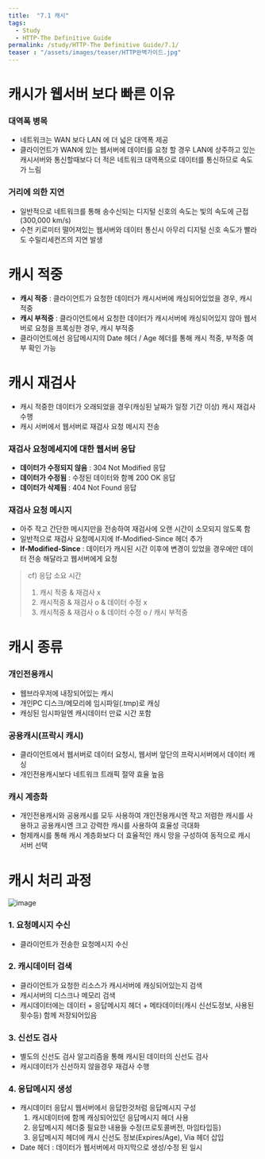 ```yaml
---
title:  "7.1 캐시"
tags:
  - Study
  - HTTP-The Definitive Guide
permalink: /study/HTTP-The Definitive Guide/7.1/
teaser : "/assets/images/teaser/HTTP완벽가이드.jpg"
---
```

# 캐시가 웹서버 보다 빠른 이유
### 대역폭 병목
* 네트워크는 WAN 보다 LAN 에 더 넓은 대역폭 제공
* 클라이언트가 WAN에 있는 웹서버에 데이터를 요청 할 경우 LAN에 상주하고 있는 캐시서버와 통신할때보다 더 적은 네트워크 대역폭으로 데이터를 통신하므로 속도가 느림

### 거리에 의한 지연
* 일반적으로 네트워크를 통해 송수신되는 디지털 신호의 속도는 빛의 속도에 근접(300,000 km/s)
* 수천 키로미터 떨어져있는 웹서버와 데이터 통신시 아무리 디지털 신호 속도가 빨라도 수밀리세컨즈의 지연 발생

# 캐시 적중
* **캐시 적중** : 클라이언트가 요청한 데이터가 캐시서버에 캐싱되어있었을 경우, 캐시 적중
* **캐시 부적중** : 클라이언트에서 요청한 데이터가 캐시서버에 캐싱되어있지 않아 웹서버로 요청을 프록싱한 경우, 캐시 부적중
* 클라이언트에선 응답메시지의 Date 헤더 / Age 헤더를 통해 캐시 적중, 부적중 여부 확인 가능

# 캐시 재검사
* 캐시 적중한 데이터가 오래되었을 경우(캐싱된 날짜가 일정 기간 이상) 캐시 재검사 수행
* 캐시 서버에서 웹서버로 재검사 요청 메시지 전송

### 재검사 요청메세지에 대한 웹서버 응답
* **데이터가 수정되지 않음** :  304 Not Modified 응답
* **데이터가 수정됨** : 수정된 데이터와 함꼐 200 OK 응답
* **데이터가 삭제됨** : 404 Not Found 응답

### 재검사 요청 메시지
* 아주 작고 간단한 메시지만을 전송하여 재검사에 오랜 시간이 소모되지 않도록 함
* 일반적으로 재검사 요청메시지에 If-Modified-Since 헤더 추가
* **If-Modified-Since** : 데이터가 캐시된 시간 이후에 변경이 있었을 경우에만 데이터 전송 해달라고 웹서버에게 요청

> cf) 응답 소요 시간
> 1. 캐시 적중 & 재검사 x
> 2. 캐시적중 & 재검사 o & 데이터 수정 x
> 3. 캐시적중 & 재검사 o & 데이터 수정 o / 캐시 부적중

# 캐시 종류
### 개인전용캐시
* 웹브라우저에 내장되어있는 캐시
* 개인PC 디스크/메모리에 임시파일(.tmp)로 캐싱
* 캐싱된 임시파일엔 캐시데이터 만료 시간 포함
### 공용캐시(프락시 캐시)
* 클라이언트에서 웹서버로 데이터 요청시, 웹서버 앞단의 프락시서버에서 데이터 캐싱
* 개인전용캐시보다 네트워크 트래픽 절약 효율 높음
### 캐시 계층화
* 개인전용캐시와 공용캐시를 모두 사용하여 개인전용캐시엔 작고 저렴한 캐시를 사용하고 공용캐시엔 크고 강력한 캐시를 사용하여 효율성 극대화
* 형제캐시를 통해 캐시 계층화보다 더 효율적인 캐시 망을 구성하여 동적으로 캐시 서버 선택

# 캐시 처리 과정
![image](https://media.oss.navercorp.com/user/13474/files/e75f1e00-8af2-11e9-9904-d56bac5fc3f0)

### 1. 요청메시지 수신
* 클라이언트가 전송한 요청메시지 수신

### 2. 캐시데이터 검색
* 클라이언트가 요청한 리소스가 캐시서버에 캐싱되어있는지 검색
* 캐시서버의 디스크나 메모리 검색
* 캐시데이터에는 데이터 + 응답메시지 헤더 + 메타데이터(캐시 신선도정보, 사용된 횟수등) 함께 저장되어있음

### 3. 신선도 검사
* 별도의 신선도 검사 알고리즘을 통해 캐시된 데이터의 신선도 검사
* 캐시데이터가 신선하지 않을경우 재검사 수행

### 4. 응답메시지 생성
* 캐시데이터 응답시 웹서버에서 응답한것처럼 응답메시지 구성
   1. 캐시데이터에 함께 캐싱되어있던 응답메시지 헤더 사용
   2. 응답메시지 헤더중 필요한 내용들 수정(프로토콜버전, 마임타입등)
   3. 응답메시지 헤더에 캐시 신선도 정보(Expires/Age), Via 헤더 삽입
* Date 헤더 : 데이터가 웹서버에서 마지막으로 생성/수정 된 일시
<!--stackedit_data:
eyJoaXN0b3J5IjpbNTc1NTgyNjY3XX0=
-->